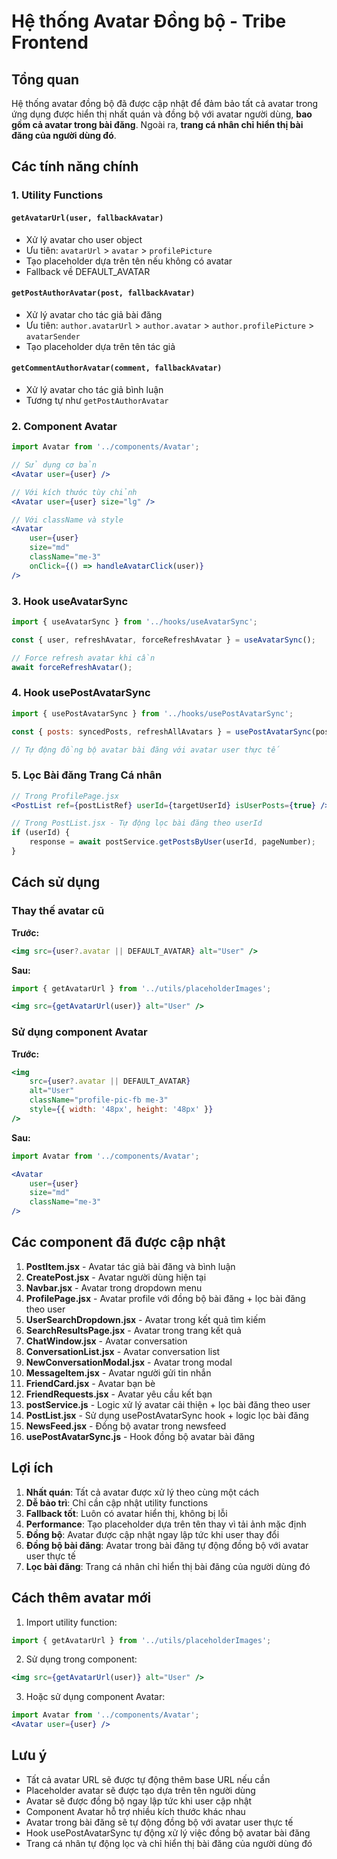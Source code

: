 # Hệ thống Avatar Đồng bộ - Tribe Frontend

## Tổng quan

Hệ thống avatar đồng bộ đã được cập nhật để đảm bảo tất cả avatar trong ứng dụng được hiển thị nhất quán và đồng bộ với avatar người dùng, **bao gồm cả avatar trong bài đăng**. Ngoài ra, **trang cá nhân chỉ hiển thị bài đăng của người dùng đó**.

## Các tính năng chính

### 1. Utility Functions

#### `getAvatarUrl(user, fallbackAvatar)`
- Xử lý avatar cho user object
- Ưu tiên: `avatarUrl` > `avatar` > `profilePicture`
- Tạo placeholder dựa trên tên nếu không có avatar
- Fallback về DEFAULT_AVATAR

#### `getPostAuthorAvatar(post, fallbackAvatar)`
- Xử lý avatar cho tác giả bài đăng
- Ưu tiên: `author.avatarUrl` > `author.avatar` > `author.profilePicture` > `avatarSender`
- Tạo placeholder dựa trên tên tác giả

#### `getCommentAuthorAvatar(comment, fallbackAvatar)`
- Xử lý avatar cho tác giả bình luận
- Tương tự như `getPostAuthorAvatar`

### 2. Component Avatar

```jsx
import Avatar from '../components/Avatar';

// Sử dụng cơ bản
<Avatar user={user} />

// Với kích thước tùy chỉnh
<Avatar user={user} size="lg" />

// Với className và style
<Avatar 
    user={user} 
    size="md" 
    className="me-3"
    onClick={() => handleAvatarClick(user)}
/>
```

### 3. Hook useAvatarSync

```jsx
import { useAvatarSync } from '../hooks/useAvatarSync';

const { user, refreshAvatar, forceRefreshAvatar } = useAvatarSync();

// Force refresh avatar khi cần
await forceRefreshAvatar();
```

### 4. Hook usePostAvatarSync

```jsx
import { usePostAvatarSync } from '../hooks/usePostAvatarSync';

const { posts: syncedPosts, refreshAllAvatars } = usePostAvatarSync(posts);

// Tự động đồng bộ avatar bài đăng với avatar user thực tế
```

### 5. Lọc Bài đăng Trang Cá nhân

```jsx
// Trong ProfilePage.jsx
<PostList ref={postListRef} userId={targetUserId} isUserPosts={true} />

// Trong PostList.jsx - Tự động lọc bài đăng theo userId
if (userId) {
    response = await postService.getPostsByUser(userId, pageNumber);
}
```

## Cách sử dụng

### Thay thế avatar cũ

**Trước:**
```jsx
<img src={user?.avatar || DEFAULT_AVATAR} alt="User" />
```

**Sau:**
```jsx
import { getAvatarUrl } from '../utils/placeholderImages';

<img src={getAvatarUrl(user)} alt="User" />
```

### Sử dụng component Avatar

**Trước:**
```jsx
<img 
    src={user?.avatar || DEFAULT_AVATAR} 
    alt="User" 
    className="profile-pic-fb me-3"
    style={{ width: '48px', height: '48px' }}
/>
```

**Sau:**
```jsx
import Avatar from '../components/Avatar';

<Avatar 
    user={user} 
    size="md" 
    className="me-3"
/>
```

## Các component đã được cập nhật

1. **PostItem.jsx** - Avatar tác giả bài đăng và bình luận
2. **CreatePost.jsx** - Avatar người dùng hiện tại
3. **Navbar.jsx** - Avatar trong dropdown menu
4. **ProfilePage.jsx** - Avatar profile với đồng bộ bài đăng + lọc bài đăng theo user
5. **UserSearchDropdown.jsx** - Avatar trong kết quả tìm kiếm
6. **SearchResultsPage.jsx** - Avatar trong trang kết quả
7. **ChatWindow.jsx** - Avatar conversation
8. **ConversationList.jsx** - Avatar conversation list
9. **NewConversationModal.jsx** - Avatar trong modal
10. **MessageItem.jsx** - Avatar người gửi tin nhắn
11. **FriendCard.jsx** - Avatar bạn bè
12. **FriendRequests.jsx** - Avatar yêu cầu kết bạn
13. **postService.js** - Logic xử lý avatar cải thiện + lọc bài đăng theo user
14. **PostList.jsx** - Sử dụng usePostAvatarSync hook + logic lọc bài đăng
15. **NewsFeed.jsx** - Đồng bộ avatar trong newsfeed
16. **usePostAvatarSync.js** - Hook đồng bộ avatar bài đăng


## Lợi ích

1. **Nhất quán**: Tất cả avatar được xử lý theo cùng một cách
2. **Dễ bảo trì**: Chỉ cần cập nhật utility functions
3. **Fallback tốt**: Luôn có avatar hiển thị, không bị lỗi
4. **Performance**: Tạo placeholder dựa trên tên thay vì tải ảnh mặc định
5. **Đồng bộ**: Avatar được cập nhật ngay lập tức khi user thay đổi
6. **Đồng bộ bài đăng**: Avatar trong bài đăng tự động đồng bộ với avatar user thực tế
7. **Lọc bài đăng**: Trang cá nhân chỉ hiển thị bài đăng của người dùng đó

## Cách thêm avatar mới

1. Import utility function:
```jsx
import { getAvatarUrl } from '../utils/placeholderImages';
```

2. Sử dụng trong component:
```jsx
<img src={getAvatarUrl(user)} alt="User" />
```

3. Hoặc sử dụng component Avatar:
```jsx
import Avatar from '../components/Avatar';
<Avatar user={user} />
```

## Lưu ý

- Tất cả avatar URL sẽ được tự động thêm base URL nếu cần
- Placeholder avatar sẽ được tạo dựa trên tên người dùng
- Avatar sẽ được đồng bộ ngay lập tức khi user cập nhật
- Component Avatar hỗ trợ nhiều kích thước khác nhau
- Avatar trong bài đăng sẽ tự động đồng bộ với avatar user thực tế
- Hook usePostAvatarSync tự động xử lý việc đồng bộ avatar bài đăng
- Trang cá nhân tự động lọc và chỉ hiển thị bài đăng của người dùng đó 